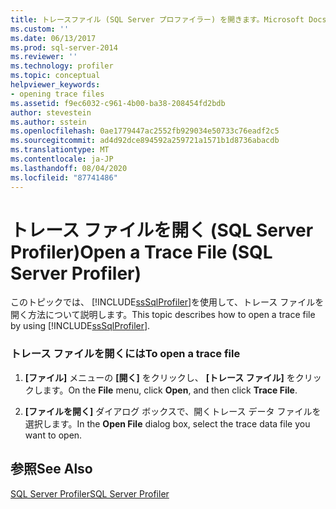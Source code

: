 ```yaml
---
title: トレースファイル (SQL Server プロファイラー) を開きます。Microsoft Docs
ms.custom: ''
ms.date: 06/13/2017
ms.prod: sql-server-2014
ms.reviewer: ''
ms.technology: profiler
ms.topic: conceptual
helpviewer_keywords:
- opening trace files
ms.assetid: f9ec6032-c961-4b00-ba38-208454fd2bdb
author: stevestein
ms.author: sstein
ms.openlocfilehash: 0ae1779447ac2552fb929034e50733c76eadf2c5
ms.sourcegitcommit: ad4d92dce894592a259721a1571b1d8736abacdb
ms.translationtype: MT
ms.contentlocale: ja-JP
ms.lasthandoff: 08/04/2020
ms.locfileid: "87741486"
---
```

# <a name="open-a-trace-file-sql-server-profiler"></a><span data-ttu-id="6d47f-102">トレース ファイルを開く (SQL Server Profiler)</span><span class="sxs-lookup"><span data-stu-id="6d47f-102">Open a Trace File (SQL Server Profiler)</span></span>
  <span data-ttu-id="6d47f-103">このトピックでは、 [!INCLUDE[ssSqlProfiler](../../includes/sssqlprofiler-md.md)]を使用して、トレース ファイルを開く方法について説明します。</span><span class="sxs-lookup"><span data-stu-id="6d47f-103">This topic describes how to open a trace file by using [!INCLUDE[ssSqlProfiler](../../includes/sssqlprofiler-md.md)].</span></span>  
  
### <a name="to-open-a-trace-file"></a><span data-ttu-id="6d47f-104">トレース ファイルを開くには</span><span class="sxs-lookup"><span data-stu-id="6d47f-104">To open a trace file</span></span>  
  
1.  <span data-ttu-id="6d47f-105">**[ファイル]** メニューの **[開く]** をクリックし、 **[トレース ファイル]** をクリックします。</span><span class="sxs-lookup"><span data-stu-id="6d47f-105">On the **File** menu, click **Open**, and then click **Trace File**.</span></span>  
  
2.  <span data-ttu-id="6d47f-106">**[ファイルを開く]** ダイアログ ボックスで、開くトレース データ ファイルを選択します。</span><span class="sxs-lookup"><span data-stu-id="6d47f-106">In the **Open File** dialog box, select the trace data file you want to open.</span></span>  
  
## <a name="see-also"></a><span data-ttu-id="6d47f-107">参照</span><span class="sxs-lookup"><span data-stu-id="6d47f-107">See Also</span></span>  
 [<span data-ttu-id="6d47f-108">SQL Server Profiler</span><span class="sxs-lookup"><span data-stu-id="6d47f-108">SQL Server Profiler</span></span>](sql-server-profiler.md)  
  
  
